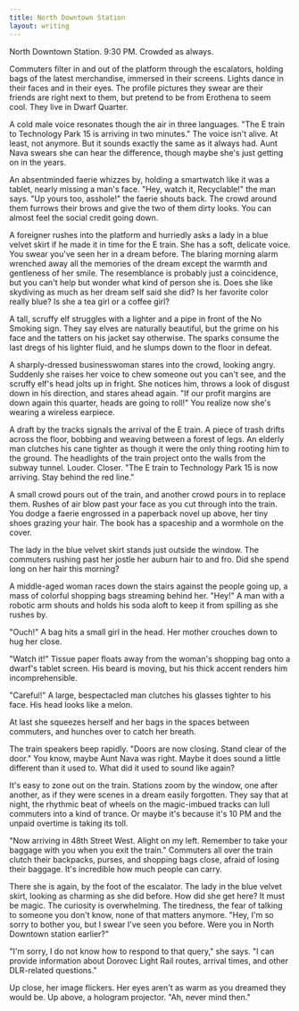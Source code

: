 ```yaml
---
title: North Downtown Station
layout: writing
---
```

North Downtown Station. 9:30 PM. Crowded as always.

Commuters filter in and out of the platform through the escalators, holding bags of the latest 
merchandise, immersed in their screens. Lights dance in their faces and in their eyes. The profile 
pictures they swear are their friends are right next to them, but pretend to be from Erothena to seem 
cool. They live in Dwarf Quarter.

A cold male voice resonates though the air in three languages. "The E train to Technology Park 15 is arriving in two minutes." The voice isn't alive. At least, not anymore. But it sounds exactly the same as it always had. Aunt Nava swears she can hear the difference, though maybe she's just getting on in the years.

An absentminded faerie whizzes by, holding a smartwatch like it was a tablet, nearly missing a man's face. "Hey, watch it, Recyclable!" the man says. "Up yours too, asshole!" the faerie shouts back. The crowd around them furrows their brows and give the two of them dirty looks. You can almost feel the social credit going down.

A foreigner rushes into the platform and hurriedly asks a lady in a blue velvet skirt if he made it in time for the E train. She has a soft, delicate voice. You swear you've seen her in a dream before. The blaring morning alarm wrenched away all the memories of the dream except the warmth and gentleness of her smile. The resemblance is probably just a coincidence, but you can't help but wonder what kind of person she is. Does she like skydiving as much as her dream self said she did? Is her favorite color really blue? Is she a tea girl or a coffee girl?

A tall, scruffy elf struggles with a lighter and a pipe in front of the No Smoking sign. They say elves are naturally beautiful, but the grime on his face and the tatters on his jacket say otherwise. The sparks consume the last dregs of his lighter fluid, and he slumps down to the floor in defeat.

A sharply-dressed businesswoman stares into the crowd, looking angry. Suddenly she raises her voice to chew someone out you can't see, and the scruffy elf's head jolts up in fright. She notices him, throws a look of disgust down in his direction, and stares ahead again. "If our profit margins are down again this quarter, heads are going to roll!" You realize now she's wearing a wireless earpiece.

A draft by the tracks signals the arrival of the E train. A piece of trash drifts across the floor, bobbing and weaving between a forest of legs. An elderly man clutches his cane tighter as though it were the only thing rooting him to the ground. The headlights of the train project onto the walls from the subway tunnel. Louder. Closer. "The E train to Technology Park 15 is now arriving. Stay behind the red line."

A small crowd pours out of the train, and another crowd pours in to replace them. Rushes of air blow past your face as you cut through into the train. You dodge a faerie engrossed in a paperback novel up above, her tiny shoes grazing your hair. The book has a spaceship and a wormhole on the cover.

The lady in the blue velvet skirt stands just outside the window. The commuters rushing past her jostle her auburn hair to and fro. Did she spend long on her hair this morning?

A middle-aged woman races down the stairs against the people going up, a mass of colorful shopping bags streaming behind her.
"Hey!" A man with a robotic arm shouts and holds his soda aloft to keep it from spilling as she rushes by.

<p class="indent">"Ouch!" A bag hits a small girl in the head. Her mother crouches down to hug her close.</p>

"Watch it!" Tissue paper floats away from the woman's shopping bag onto a dwarf's tablet screen. His beard is moving, but his thick accent renders him incomprehensible.

<p class="indent">"Careful!" A large, bespectacled man clutches his glasses tighter to his face. His head looks like a melon.</p>

At last she squeezes herself and her bags in the spaces between commuters, and hunches over to catch her breath.

The train speakers beep rapidly. "Doors are now closing. Stand clear of the door." You know, maybe Aunt Nava was right. Maybe it does sound a little different than it used to. What did it used to sound like again?

It's easy to zone out on the train. Stations zoom by the window, one after another, as if they were scenes in a dream easily forgotten. They say that at night, the rhythmic beat of wheels on the magic-imbued tracks can lull commuters into a kind of trance. Or maybe it's because it's 10 PM and the unpaid overtime is taking its toll.

"Now arriving in 48th Street West. Alight on my left. Remember to take your baggage with you when you exit the train." Commuters all over the train clutch their backpacks, purses, and shopping bags close, afraid of losing their baggage. It's incredible how much people can carry.

There she is again, by the foot of the escalator. The lady in the blue velvet skirt, looking as charming as she did before. How did she get here? It must be magic. The curiosity is overwhelming. The tiredness, the fear of talking to someone you don't know, none of that matters anymore. "Hey, I'm so sorry to bother you, but I swear I've seen you before. Were you in North Downtown station earlier?"

"I'm sorry, I do not know how to respond to that query," she says. "I can provide information about Dorovec Light Rail routes, arrival times, and other DLR-related questions."

Up close, her image flickers. Her eyes aren't as warm as you dreamed they would be. Up above, a hologram projector. "Ah, never mind then."